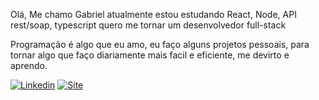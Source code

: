 Olá, Me chamo Gabriel
atualmente estou estudando React, Node, API rest/soap, typescript
quero me tornar um desenvolvedor full-stack

Programação é algo que eu amo, eu faço alguns projetos pessoais, para tornar algo que faço diariamente mais facil e eficiente, me devirto e aprendo.


[![Linkedin](https://img.shields.io/badge/LinkedIn-0077B5?style=for-the-badge&logo=linkedin&logoColor=white)](https://www.linkedin.com/in/gabriel-batalha-lima/) 
[![Site](https://img.shields.io/badge/site%20-%23323330.svg?&style=for-the-badge&logo=site&logoColor=black&color=8000FF)](https://multilinear-preserv.000webhostapp.com/)
